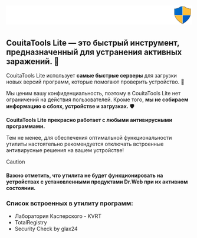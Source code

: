 # ![CouitaTools Lite](logo.svg)



## **CouitaTools Lite — это быстрый инструмент, предназначенный для устранения активных заражений. 🚀**



CouitaTools Lite использует **самые быстрые серверы** для загрузки новых версий программ, которые помогают проверить устройство. 📂



Мы ценим вашу конфиденциальность, поэтому в CouitaTools Lite нет ограничений на действия пользователей. Кроме того, **мы не собираем информацию о сбоях, устройстве и загрузках.** 🛡



**CouitaTools Lite прекрасно работает с любыми антивирусными программами.**



Тем не менее, для обеспечения оптимальной функциональности утилиты настоятельно рекомендуется отключать встроенные антивирусные решения на вашем устройстве!



> [!CAUTION]
>
> #### **Важно отметить, что утилита не будет функционировать на устройствах с установленными продуктами Dr.Web при их активном состоянии.** 



### Список встроенных в утилиту программ:



* Лаборатория Касперского - KVRT
* TotalRegistry
* Security Check by glax24
